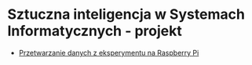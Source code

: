 # Sztuczna inteligencja w Systemach Informatycznych - projekt

- [Przetwarzanie danych z eksperymentu na Raspberry Pi](rpi_process.ipynb)
